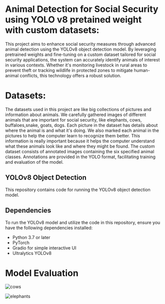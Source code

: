 # Animal Detection for Social Security using YOLO v8 pretained weight with custom datasets:

This project aims to enhance social security measures through advanced animal detection using the YOLOv8 object detection model. By leveraging pretrained weights and fine-tuning on a custom dataset tailored for social security applications, the system can accurately identify animals of interest in various contexts. Whether it's monitoring livestock in rural areas to prevent theft or tracking wildlife in protected zones to mitigate human-animal conflicts, this technology offers a robust solution.

# Datasets:

The datasets used in this project are like big collections of pictures and information about animals. We carefully gathered images of different animals that are important for social security, like elephants, cows, buffaloes,snake, goats, dogs. Each picture in the dataset has details about where the animal is and what it's doing. We also marked each animal in the pictures to help the computer learn to recognize them better. This information is really important because it helps the computer understand what these animals look like and where they might be found. The custom dataset consists of annotated images containing the six specified animal classes. Annotations are provided in the YOLO format, facilitating training and evaluation of the model.


## YOLOv8 Object Detection

This repository contains code for running the YOLOv8 object detection model.

## Dependencies

To run the YOLOv8 model and utilize the code in this repository, ensure you have the following dependencies installed:

- Python 3.7 or later
- PyTorch
- Gradio for simple interactive UI
- Ultralytics YOLOv8

# Model Evaluation

![cows](https://github.com/navin123456789/YOLO/assets/115971770/e2898b14-cec8-4976-ad22-bfb4279e0e52)

![elephants](https://github.com/navin123456789/YOLO/assets/115971770/f210c03b-2f0a-4b0b-9d8b-59c46db0a0f3)








